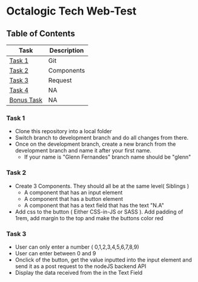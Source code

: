 # Octalogic Tech Web-Test
## Table of Contents

| Task | Description |
| ----------- | ----------- |
| [ Task 1 ](#task-1) | Git |
| [ Task 2 ](#task-2) | Components |
| [ Task 3 ](#task-3) | Request |
| [ Task 4 ](#task-4) | NA |
| [ Bonus Task ](#bonus-task) | NA |

### Task 1

- Clone this repository into a local folder
- Switch branch to development branch and do all changes from there.
- Once on the development branch, create a new branch from the development branch and name it after your first name.
  - If your name is "Glenn Fernandes" branch name should be "glenn"

### Task 2

- Create 3 Components. They should all be at the same level( Siblings )
  - A component that has an input element
  - A component that has a button element
  - A component that has a text field that has the text "N.A"
- Add css to the button ( Either CSS-in-JS or SASS ). Add padding of 1rem, add margin to the top and make the buttons color red

### Task 3

- User can only enter a number ( 0,1,2,3,4,5,6,7,8,9)
- User can enter between 0 and 9
- Onclick of the button, get the value inputted into the input element and send it as a post request to the nodeJS backend API
- Display the data received from the in the Text Field
